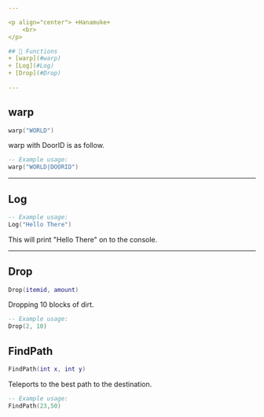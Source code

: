 ```yaml
---

<p align="center"> +Hanamuke+
    <br> 
</p>

## 📝 Functions
+ [warp](#warp)
+ [Log](#Log)
+ [Drop](#Drop)
  
---
```


## warp
```lua
warp("WORLD")
```

warp with DoorID is as follow.
```lua
-- Example usage:
warp("WORLD|DOORID")
```

---

## Log
```lua
-- Example usage:
Log("Hello There")
```
This will print "Hello There" on to the console.

---

## Drop
```lua
Drop(itemid, amount)
```

Dropping 10 blocks of dirt.
```lua
-- Example usage:
Drop(2, 10)
```

## FindPath
```lua
FindPath(int x, int y)
```
Teleports to the best path to the destination.
```lua
-- Example usage:
FindPath(23,50)
```
